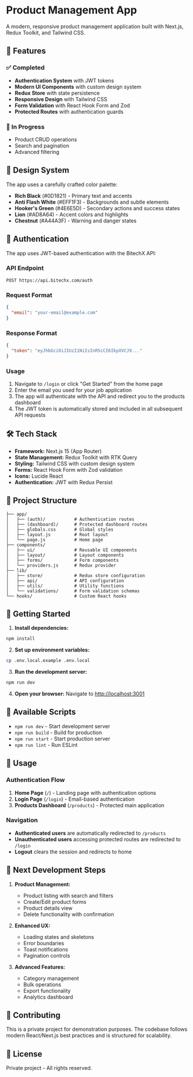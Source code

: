# Product Management App

A modern, responsive product management application built with Next.js, Redux Toolkit, and Tailwind CSS.

## 🚀 Features

### ✅ Completed

- **Authentication System** with JWT tokens
- **Modern UI Components** with custom design system
- **Redux Store** with state persistence
- **Responsive Design** with Tailwind CSS
- **Form Validation** with React Hook Form and Zod
- **Protected Routes** with authentication guards

### 🚧 In Progress

- Product CRUD operations
- Search and pagination
- Advanced filtering

## 🎨 Design System

The app uses a carefully crafted color palette:

- **Rich Black** (#0D1821) - Primary text and accents
- **Anti Flash White** (#EFF1F3) - Backgrounds and subtle elements
- **Hooker's Green** (#4E6E5D) - Secondary actions and success states
- **Lion** (#AD8A64) - Accent colors and highlights
- **Chestnut** (#A44A3F) - Warning and danger states

## 🔐 Authentication

The app uses JWT-based authentication with the BitechX API:

### API Endpoint

```
POST https://api.bitechx.com/auth
```

### Request Format

```json
{
  "email": "your-email@example.com"
}
```

### Response Format

```json
{
  "token": "eyJhbGciOiJIUzI1NiIsInR5cCI6IkpXVCJ9..."
}
```

### Usage

1. Navigate to `/login` or click "Get Started" from the home page
2. Enter the email you used for your job application
3. The app will authenticate with the API and redirect you to the products dashboard
4. The JWT token is automatically stored and included in all subsequent API requests

## 🛠️ Tech Stack

- **Framework:** Next.js 15 (App Router)
- **State Management:** Redux Toolkit with RTK Query
- **Styling:** Tailwind CSS with custom design system
- **Forms:** React Hook Form with Zod validation
- **Icons:** Lucide React
- **Authentication:** JWT with Redux Persist

## 📁 Project Structure

```
├── app/
│   ├── (auth)/           # Authentication routes
│   ├── (dashboard)/      # Protected dashboard routes
│   ├── globals.css       # Global styles
│   ├── layout.js         # Root layout
│   └── page.js           # Home page
├── components/
│   ├── ui/               # Reusable UI components
│   ├── layout/           # Layout components
│   ├── forms/            # Form components
│   └── providers.js      # Redux provider
├── lib/
│   ├── store/            # Redux store configuration
│   ├── api/              # API configuration
│   ├── utils/            # Utility functions
│   └── validations/      # Form validation schemas
└── hooks/                # Custom React hooks
```

## 🚀 Getting Started

1. **Install dependencies:**

```bash
npm install
```

2. **Set up environment variables:**

```bash
cp .env.local.example .env.local
```

3. **Run the development server:**

```bash
npm run dev
```

4. **Open your browser:**
   Navigate to [http://localhost:3001](http://localhost:3001)

## 🔧 Available Scripts

- `npm run dev` - Start development server
- `npm run build` - Build for production
- `npm run start` - Start production server
- `npm run lint` - Run ESLint

## 📱 Usage

### Authentication Flow

1. **Home Page** (`/`) - Landing page with authentication options
2. **Login Page** (`/login`) - Email-based authentication
3. **Products Dashboard** (`/products`) - Protected main application

### Navigation

- **Authenticated users** are automatically redirected to `/products`
- **Unauthenticated users** accessing protected routes are redirected to `/login`
- **Logout** clears the session and redirects to home

## 🎯 Next Development Steps

1. **Product Management:**

   - Product listing with search and filters
   - Create/Edit product forms
   - Product details view
   - Delete functionality with confirmation

2. **Enhanced UX:**

   - Loading states and skeletons
   - Error boundaries
   - Toast notifications
   - Pagination controls

3. **Advanced Features:**
   - Category management
   - Bulk operations
   - Export functionality
   - Analytics dashboard

## 🤝 Contributing

This is a private project for demonstration purposes. The codebase follows modern React/Next.js best practices and is structured for scalability.

## 📄 License

Private project - All rights reserved.
